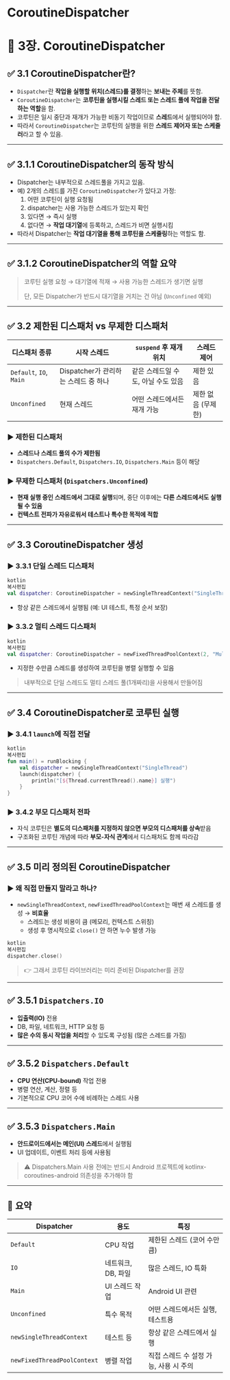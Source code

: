 # CoroutineDispatcher

# 

# 📘 3장. CoroutineDispatcher

## ✅ 3.1 CoroutineDispatcher란?

- `Dispatcher`란 **작업을 실행할 위치(스레드)를 결정**하는 **보내는 주체**를 뜻함.
- `CoroutineDispatcher`는 **코루틴을 실행시킬 스레드 또는 스레드 풀에 작업을 전달하는 역할**을 함.
- 코루틴은 일시 중단과 재개가 가능한 비동기 작업이므로 **스레드**에서 실행되어야 함.
- 따라서 `CoroutineDispatcher`는 코루틴의 실행을 위한 **스레드 제어자 또는 스케줄러**라고 할 수 있음.

---

## ✅ 3.1.1 CoroutineDispatcher의 동작 방식

- Dispatcher는 내부적으로 스레드풀을 가지고 있음.
- 예) 2개의 스레드를 가진 `CoroutineDispatcher`가 있다고 가정:
    1. 어떤 코루틴이 실행 요청됨
    2. dispatcher는 사용 가능한 스레드가 있는지 확인
    3. 있다면 → 즉시 실행
    4. 없다면 → **작업 대기열**에 등록하고, 스레드가 비면 실행시킴
- 따라서 Dispatcher는 **작업 대기열을 통해 코루틴을 스케줄링**하는 역할도 함.

---

## ✅ 3.1.2 CoroutineDispatcher의 역할 요약

> 코루틴 실행 요청 → 대기열에 적재 → 사용 가능한 스레드가 생기면 실행
> 
> 
> 단, 모든 Dispatcher가 반드시 대기열을 거치는 건 아님 (`Unconfined` 예외)
> 

---

## ✅ 3.2 제한된 디스패처 vs 무제한 디스패처

| 디스패처 종류 | 시작 스레드 | `suspend` 후 재개 위치 | 스레드 제어 |
| --- | --- | --- | --- |
| `Default`, `IO`, `Main` | Dispatcher가 관리하는 스레드 중 하나 | 같은 스레드일 수도, 아닐 수도 있음 | 제한 있음 |
| `Unconfined` | 현재 스레드 | 어떤 스레드에서든 재개 가능 | 제한 없음 (무제한) |

### ▶ 제한된 디스패처

- **스레드나 스레드 풀의 수가 제한됨**
- `Dispatchers.Default`, `Dispatchers.IO`, `Dispatchers.Main` 등이 해당

### ▶ 무제한 디스패처 (`Dispatchers.Unconfined`)

- **현재 실행 중인 스레드에서 그대로 실행**되며, 중단 이후에는 **다른 스레드에서도 실행될 수 있음**
- **컨텍스트 전파가 자유로워서 테스트나 특수한 목적에 적합**

---

## ✅ 3.3 CoroutineDispatcher 생성

### ▶ 3.3.1 단일 스레드 디스패처

```kotlin
kotlin
복사편집
val dispatcher: CoroutineDispatcher = newSingleThreadContext("SingleThread")

```

- 항상 같은 스레드에서 실행됨 (예: UI 테스트, 특정 순서 보장)

### ▶ 3.3.2 멀티 스레드 디스패처

```kotlin
kotlin
복사편집
val dispatcher: CoroutineDispatcher = newFixedThreadPoolContext(2, "MultiThread")

```

- 지정한 수만큼 스레드를 생성하여 코루틴을 병렬 실행할 수 있음

> 내부적으로 단일 스레드도 멀티 스레드 풀(1개짜리)을 사용해서 만들어짐
> 

---

## ✅ 3.4 CoroutineDispatcher로 코루틴 실행

### ▶ 3.4.1 `launch`에 직접 전달

```kotlin
kotlin
복사편집
fun main() = runBlocking {
    val dispatcher = newSingleThreadContext("SingleThread")
    launch(dispatcher) {
        println("[${Thread.currentThread().name}] 실행")
    }
}

```

### ▶ 3.4.2 부모 디스패처 전파

- 자식 코루틴은 **별도의 디스패처를 지정하지 않으면 부모의 디스패처를 상속**받음
- 구조화된 코루틴 개념에 따라 **부모-자식 관계**에서 디스패처도 함께 따라감

---

## ✅ 3.5 미리 정의된 CoroutineDispatcher

### ▶ 왜 직접 만들지 말라고 하나?

- `newSingleThreadContext`, `newFixedThreadPoolContext`는 매번 새 스레드를 생성 → **비효율**
    - 스레드는 생성 비용이 큼 (메모리, 컨텍스트 스위칭)
    - 생성 후 명시적으로 `close()` 안 하면 누수 발생 가능

```kotlin
kotlin
복사편집
dispatcher.close()

```

> 👉 그래서 코루틴 라이브러리는 미리 준비된 Dispatcher를 권장
> 

---

## ✅ 3.5.1 `Dispatchers.IO`

- **입출력(IO)** 전용
- DB, 파일, 네트워크, HTTP 요청 등
- **많은 수의 동시 작업을 처리**할 수 있도록 구성됨 (많은 스레드를 가짐)

---

## ✅ 3.5.2 `Dispatchers.Default`

- **CPU 연산(CPU-bound)** 작업 전용
- 병렬 연산, 계산, 정렬 등
- 기본적으로 CPU 코어 수에 비례하는 스레드 사용

---

## ✅ 3.5.3 `Dispatchers.Main`

- **안드로이드에서는 메인(UI) 스레드**에서 실행됨
- UI 업데이트, 이벤트 처리 등에 사용됨

> ⚠️ Dispatchers.Main 사용 전에는 반드시 Android 프로젝트에 kotlinx-coroutines-android 의존성을 추가해야 함
> 

---

## 📌 요약

| Dispatcher | 용도 | 특징 |
| --- | --- | --- |
| `Default` | CPU 작업 | 제한된 스레드 (코어 수만큼) |
| `IO` | 네트워크, DB, 파일 | 많은 스레드, IO 특화 |
| `Main` | UI 스레드 작업 | Android UI 관련 |
| `Unconfined` | 특수 목적 | 어떤 스레드에서든 실행, 테스트용 |
| `newSingleThreadContext` | 테스트 등 | 항상 같은 스레드에서 실행 |
| `newFixedThreadPoolContext` | 병렬 작업 | 직접 스레드 수 설정 가능, 사용 시 주의 |